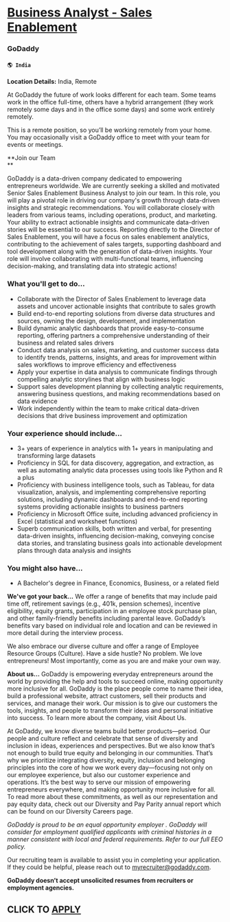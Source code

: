 # [Business Analyst - Sales Enablement](https://www.remotewlb.com/apply/business-analyst-sales-enablement)  
### GoDaddy  
#### `🌎 India`  

**Location Details:** India, Remote

At GoDaddy the future of work looks different for each team. Some teams work in the office full-time, others have a hybrid arrangement (they work remotely some days and in the office some days) and some work entirely remotely.

This is a remote position, so you’ll be working remotely from your home. You may occasionally visit a GoDaddy office to meet with your team for events or meetings.  
  
 **Join our Team  
**

GoDaddy is a data-driven company dedicated to empowering entrepreneurs worldwide. We are currently seeking a skilled and motivated Senior Sales Enablement Business Analyst to join our team. In this role, you will play a pivotal role in driving our company's growth through data-driven insights and strategic recommendations. You will collaborate closely with leaders from various teams, including operations, product, and marketing. Your ability to extract actionable insights and communicate data-driven stories will be essential to our success. Reporting directly to the Director of Sales Enablement, you will have a focus on sales enablement analytics, contributing to the achievement of sales targets, supporting dashboard and tool development along with the generation of data-driven insights. Your role will involve collaborating with multi-functional teams, influencing decision-making, and translating data into strategic actions!

### What you'll get to do...

  * Collaborate with the Director of Sales Enablement to leverage data assets and uncover actionable insights that contribute to sales growth
  * Build end-to-end reporting solutions from diverse data structures and sources, owning the design, development, and implementation
  * Build dynamic analytic dashboards that provide easy-to-consume reporting, offering partners a comprehensive understanding of their business and related sales drivers
  * Conduct data analysis on sales, marketing, and customer success data to identify trends, patterns, insights, and areas for improvement within sales workflows to improve efficiency and effectiveness
  * Apply your expertise in data analysis to communicate findings through compelling analytic storylines that align with business logic
  * Support sales development planning by collecting analytic requirements, answering business questions, and making recommendations based on data evidence
  * Work independently within the team to make critical data-driven decisions that drive business improvement and optimization

### Your experience should include...

  * 3+ years of experience in analytics with 1+ years in manipulating and transforming large datasets
  * Proficiency in SQL for data discovery, aggregation, and extraction, as well as automating analytic data processes using tools like Python and R a plus
  * Proficiency with business intelligence tools, such as Tableau, for data visualization, analysis, and implementing comprehensive reporting solutions, including dynamic dashboards and end-to-end reporting systems providing actionable insights to business partners
  * Proficiency in Microsoft Office suite, including advanced proficiency in Excel (statistical and worksheet functions)
  * Superb communication skills, both written and verbal, for presenting data-driven insights, influencing decision-making, conveying concise data stories, and translating business goals into actionable development plans through data analysis and insights

### You might also have...

  * A Bachelor's degree in Finance, Economics, Business, or a related field

 **We've got your back...** We offer a range of benefits that may include paid time off, retirement savings (e.g., 401k, pension schemes), incentive eligibility, equity grants, participation in an employee stock purchase plan, and other family-friendly benefits including parental leave. GoDaddy’s benefits vary based on individual role and location and can be reviewed in more detail during the interview process.

We also embrace our diverse culture and offer a range of Employee Resource Groups (Culture). Have a side hustle? No problem. We love entrepreneurs! Most importantly, come as you are and make your own way.

**About us...** GoDaddy is empowering everyday entrepreneurs around the world by providing the help and tools to succeed online, making opportunity more inclusive for all. GoDaddy is the place people come to name their idea, build a professional website, attract customers, sell their products and services, and manage their work. Our mission is to give our customers the tools, insights, and people to transform their ideas and personal initiative into success. To learn more about the company, visit About Us.

At GoDaddy, we know diverse teams build better products—period. Our people and culture reflect and celebrate that sense of diversity and inclusion in ideas, experiences and perspectives. But we also know that’s not enough to build true equity and belonging in our communities. That’s why we prioritize integrating diversity, equity, inclusion and belonging principles into the core of how we work every day—focusing not only on our employee experience, but also our customer experience and operations. It’s the best way to serve our mission of empowering entrepreneurs everywhere, and making opportunity more inclusive for all. To read more about these commitments, as well as our representation and pay equity data, check out our Diversity and Pay Parity annual report which can be found on our Diversity Careers page.

 _GoDaddy is proud to be an equal opportunity employer_ _._ _GoDaddy will consider for employment qualified applicants with criminal histories in a manner consistent with local and federal requirements._ _Refer to our full_ _EEO policy._

Our recruiting team is available to assist you in completing your application. If they could be helpful, please reach out to myrecruiter@godaddy.com.

**GoDaddy doesn’t accept unsolicited resumes from recruiters or employment agencies.**

  
## CLICK TO [APPLY](https://www.remotewlb.com/apply/business-analyst-sales-enablement)

